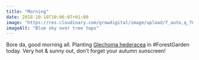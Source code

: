 ```yaml
---
title: "Morning"
date: 2018-10-10T10:06:07+01:00
image: "https://res.cloudinary.com/growdigital/image/upload/f_auto,q_70,w_736/v1544361538/trees-31346729888.jpg"
imageAlt: "Blue sky over tree tops"
---
```


Bore da, good morning all. Planting [Glechoma hederacea](https://pfaf.org/user/Plant.aspx?LatinName=Glechoma+hederacea) in #ForestGarden today. Very hot & sunny out, don’t forget your autumn sunscreen!

